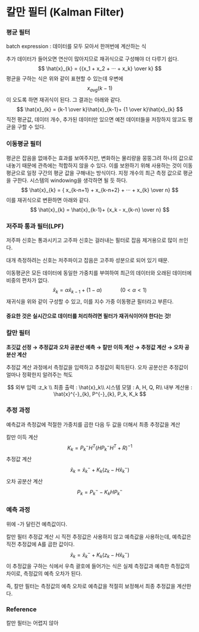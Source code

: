 # 칼만 필터 (Kalman Filter)

### 평균 필터

batch expression : 데이터를 모두 모아서 한꺼번에 계산하는 식

추가 데이터가 들어오면 연산이 많아지므로 재귀식으로 구성해야 더 다루기 쉽다.
$$
\hat{x}_{k} = {{x_1 + x_2 + ··· + x_k} \over k}
$$
평균을 구하는 식은 위와 같이 표현할 수 있는데 우변에 
$$
x_{avg}(k-1)
$$
 이 오도록 하면 재귀식이 된다. 그 결과는 아래와 같다.
$$
\hat{x}_{k} = {k-1 \over k}\hat{x}_{k-1}+ {1 \over k}\hat{x}_{k}
$$
직전 평균값, 데이터 개수, 추가된 데이터만 있으면 예전 데이터들을 저장하지 않고도 평균을 구할 수 있다.



### 이동평균 필터

평균은 잡음을 없애주는 효과를 보여주지만, 변화하는 물리량을 뭉뚱그려 하나의 값으로 내놓기 때문에 관측에는 적합하지 않을 수 있다. 이를 보완하기 위해 사용하는 것이 이동평균으로 일정 구간의 평균 값을 구해내는 방식이다. 지정 개수의 최근 측정 값으로 평균을 구한다. 시스템의 windowing을 생각하면 될 듯 하다.
$$
\hat{x}_{k} = { x_{k-n+1} + x_{k-n+2} + ··· + x_{k} \over n}
$$
이를 재귀식으로 변환하면 아래와 같다.
$$
\hat{x}_{k} = \hat{x}_{k-1}+ {x_k - x_{k-n} \over n}
$$


### 저주파 통과 필터(LPF)

저주파 신호는 통과시키고 고주파 신호는 걸러내는 필터로 잡음 제거용으로 많이 쓰인다.

대개 측정하려는 신호는 저주파이고 잡음은 고주파 성분으로 되어 있기 때문.

이동평균은 모든 데이터에 동일한 가중치를 부여하여 최근의 데이터와 오래된 데이터에 비중의 편차가 없다. 
$$
\hat{x}_{k} = \alpha \hat{x}_{k-1}+(1-\alpha)\quad\quad\quad(0 < \alpha < 1)
$$
재귀식을 위와 같이 구성할 수 있고, 이를 지수 가중 이동평균 필터라고 부른다.

#### 중요한 것은 실시간으로 데이터를 처리하려면 필터가 재귀식이어야 한다는 것!



### 칼만 필터

**초깃값 선정 → 추정값과 오차 공분산 예측 → 칼만 이득 계산 → 추정값 계산 → 오차 공분산 계산**

추정값 계산 과정에서 측정값을 입력하고 추정값이 획득된다. 오차 공분산은 추정값이 얼마나 정확한지 알려주는 척도


$$
외부 입력  :z_k \\
최종 출력 : \hat{x}_k\\
시스템 모델 : A, H, Q, R\\
내부 계산용 : \hat{x}^{-}_{k}, P^{-}_{k}, P_k, K_k
$$


### 추정 과정

예측값과 측정값에 적절한 가중치를 곱한 다음 두 값을 더해서 최종 추정값을 계산

칼만 이득 계산
$$
K_k = P^-_kH^T(HP^-_kH^T + R)^{-1}
$$
추정값 계산
$$
\hat{x}_k = \hat{x}^-_k + K_k(z_k-H\hat{x}^-_k)
$$
오차 공분산 계산
$$
P_k = P^-_k - K_kHP^-_k
$$


### 예측 과정

위에 -가 달린건 예측값이다.

칼만 필터 추정값 계산 시 직전 추정값은 사용하지 않고 예측값을 사용하는데, 예측값은 직전 추정값에 A를 곱한 값이다.
$$
\hat{x}_k = \hat{x}^-_k + K_k(z_k-H\hat{x}^-_k)
$$
이 추정값을 구하는 식에서 우측 괄호에 들어가는 식은 실제 측정값과 예측한 측정값의 차이로, 측정값의 예측 오차가 된다.

즉, 칼만 필터는 측정값의 예측 오차로 예측값을 적절히 보정해서 최종 추정값을 계산한다.





### Reference

칼만 필터는 어렵지 않아
